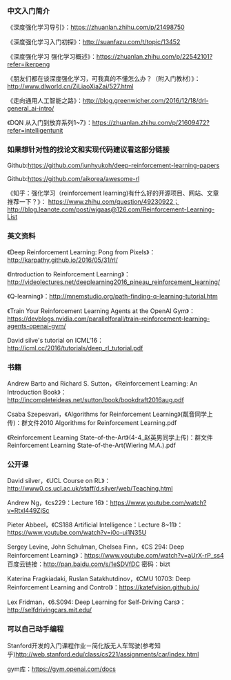 ### 中文入门简介
《深度强化学习导引》：https://zhuanlan.zhihu.com/p/21498750

《深度强化学习入门初探》：http://suanfazu.com/t/topic/13452

《深度强化学习 强化学习概述》：https://zhuanlan.zhihu.com/p/22542101?refer=ikerpeng

《朋友们都在谈深度强化学习，可我真的不懂怎么办？（附入门教材）》：http://www.dlworld.cn/ZiLiaoXiaZai/527.html

《走向通用人工智能之路》：http://blog.greenwicher.com/2016/12/18/drl-general_ai-intro/

《DQN 从入门到放弃系列1~7》：https://zhuanlan.zhihu.com/p/21609472?refer=intelligentunit

### 如果想针对性的找论文和实现代码建议看这部分链接
Github:https://github.com/junhyukoh/deep-reinforcement-learning-papers

Github:https://github.com/aikorea/awesome-rl

《知乎：强化学习（reinforcement learning)有什么好的开源项目、网站、文章推荐一下？》：
https://www.zhihu.com/question/49230922； 
http://blog.leanote.com/post/wjgaas@126.com/Reinforcement-Learning-List


### 英文资料
《Deep Reinforcement Learning: Pong from Pixels》：http://karpathy.github.io/2016/05/31/rl/

《Introduction to Reinforcement Learning》：http://videolectures.net/deeplearning2016_pineau_reinforcement_learning/

《Q-learning》：http://mnemstudio.org/path-finding-q-learning-tutorial.htm

《Train Your Reinforcement Learning Agents at the OpenAI Gym》：
https://devblogs.nvidia.com/parallelforall/train-reinforcement-learning-agents-openai-gym/

David silve's tutorial on ICML'16：http://icml.cc/2016/tutorials/deep_rl_tutorial.pdf


### 书籍
Andrew Barto and Richard S. Sutton，《Reinforcement Learning: An Introduction Book》：
http://incompleteideas.net/sutton/book/bookdraft2016aug.pdf

Csaba Szepesvari，《Algorithms for Reinforcement Learning》(粼音同学上传)：群文件2010 Algorithms for Reinforcement Learning.pdf

《Reinforcement Learning State-of-the-Art》(4-4\_赵英男同学上传)：群文件Reinforcement Learning State-of-the-Art(Wiering M.A.).pdf

### 公开课
David silver，《UCL Course on RL》：http://www0.cs.ucl.ac.uk/staff/d.silver/web/Teaching.html

Andrew Ng，《cs229：Lecture 16》：https://www.youtube.com/watch?v=RtxI449ZjSc

Pieter Abbeel，《CS188 Artificial Intelligence：Lecture 8~11》：https://www.youtube.com/watch?v=i0o-ui1N35U

Sergey Levine, John Schulman, Chelsea Finn，《CS 294: Deep Reinforcement Learning》：https://www.youtube.com/watch?v=aUrX-rP_ss4
百度云链接：http://pan.baidu.com/s/1eSDVfDC 密码：bizt

Katerina Fragkiadaki, Ruslan Satakhutdinov，《CMU 10703: Deep Reinforcement Learning and Control》：https://katefvision.github.io/

Lex Fridman，《6.S094: Deep Learning for Self-Driving Cars》：http://selfdrivingcars.mit.edu/

### 可以自己动手编程
Stanford开发的入门课程作业－简化版无人车驾驶(参考知乎)http://web.stanford.edu/class/cs221/assignments/car/index.html

gym库：https://gym.openai.com/docs



